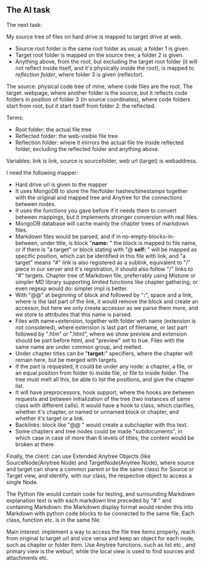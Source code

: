 ## The AI task

The next task:

My source tree of files on hard drive is mapped to target drive at web.
- Source root folder is the same root folder as usual; a folder 1 is given.
- Target root folder is mapped on the source tree; a folder 2 is given.
- Anything above, from the root, but excluding the target root folder (it will not reflect inside itself, and it's physically inside the root), is mapped to _reflection folder_, where folder 3 is given (reflector).

The source: physical code tree of mine, where code files are the root.
The target: webpage, where another folder is the source, but it reflects code folders in position of folder 3 (in source coordinates), where code folders start from root, but it start itself from folder 2: the reflected.

Terms:
- Root folder: the actual file tree
- Reflected folder: the web-visible file tree
- Reflection folder: where it mirrors the actual file tre inside reflected folder, excluding the reflected folder and anything above.

Variables: link is link, source is sourcefolder, web url (target) is webaddress.

I need the following mapper:
- Hard drive url is given to the mapper
- It uses MongoDB to store the file/folder hashes/timestamps together with the original and mapped tree and Anytree for the connections between nodes.
- It uses the functions you gave before if it needs them to convert between mappings, but it implements stronger conversion with real files.
- MongoDB database will cache mainly the chapter trees of markdown files.
- Markdown files would be parsed, and if in no-empty-blocks-in-between, under title, is block "__name:__ <filenamemapping>" the block is mapped to file name, or if there is "a target" or block stating with "@ __self:__ <link target>" will be mapped as specific position, which can be identified in this file with link, and "a target" means "#" link is also registered as a sublink, equivalent to "/" piece in our server and it's registration, it should also follow "/" links to "#" targets. Chapter tree of Markdown file, preferrably using Mistune or simpler MD library supporting limited functions like chapter gathering, or even regexp would do: simpler impl is better.
- With "@@" at beginning of block and followed by "__<name>:__", space and a link, where <name> is the last part of the link, it would remove the block and create an accessor, but here we only create accessor as we parse them more, and we store to attributes that this name is parsed.
- Files with name+extension, together with folder with name (extension is not considered), where extension is last part of filename, or last part followed by ".htm" or ".html", where we show preview and extension should be part before html, and "preview" set to true. Files with the same name are under common group, and melted.
- Under chapter titles can be "__target:__" specifiers, where the chapter will remain here, but be merged with targets.
- If the part is requested, it could be under any node: a chapter, a file, or an equal position from folder to inside file, or file to inside folder. The tree must melt all this, be able to list the positions, and give the chapter list.
- It will have preprocessors, hook support, where the hooks are between requests and between initialization of the tree (two instances of same class with different calls). It would have a hook to class, which clarifies, whether it's chapter, or named or unnamed block or chapter, and whether it's target or a link.
- Backlinks: block like "@@ <link with text>" would create a subchapter with this text.
- Some chapters and tree nodes could be made "subdocuments", in which case in case of more than 6 levels of titles, the content would be broken at there.

Finally, the client: can use Extended Anytree Objects (like SourceNode(Anytree Node) and TargetNode(Anytree Node), where source and target can share a common parent or be the same class) for Source or Target view, and identify, with our class, the respective object to access a single Node.

The Python file would contain code for testing, and surrounding Markdown explanation text is with each markdown line preceded by "# " and containing Markdown: the Markdown display format would render this into Markdown with python code blocks to be connected to the same file. Each class, function etc. is in the same file.

Main interest: implement a way to access the file tree items properly, reach from original to target url and vice versa and keep an object for each node, such as chapter or folder item. Use Anytree functions, such as list etc., and primary view is the weburl, while the local view is used to find sources and attachments etc.